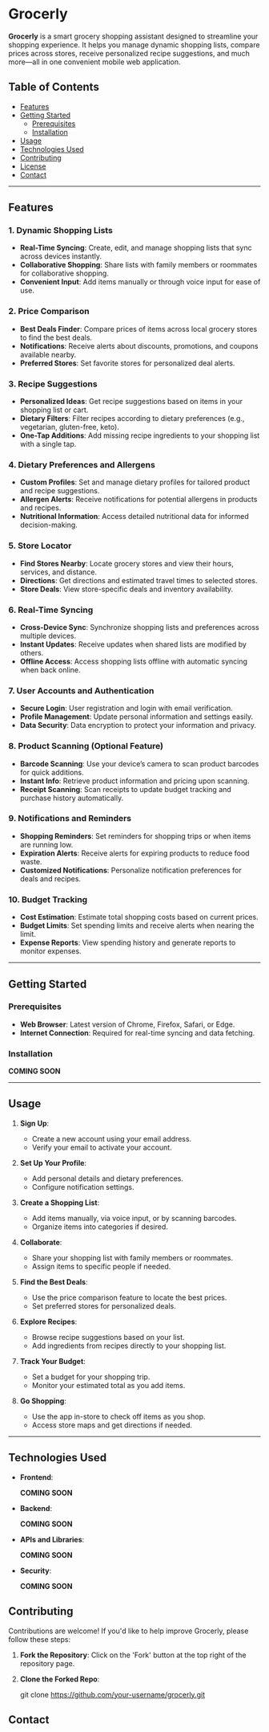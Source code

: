 # Grocerly

**Grocerly** is a smart grocery shopping assistant designed to streamline your shopping experience. It helps you manage dynamic shopping lists, compare prices across stores, receive personalized recipe suggestions, and much more—all in one convenient mobile web application.

## Table of Contents

- [Features](#features)
- [Getting Started](#getting-started)
  - [Prerequisites](#prerequisites)
  - [Installation](#installation)
- [Usage](#usage)
- [Technologies Used](#technologies-used)
- [Contributing](#contributing)
- [License](#license)
- [Contact](#contact)

---

## Features

### 1. Dynamic Shopping Lists

- **Real-Time Syncing**: Create, edit, and manage shopping lists that sync across devices instantly.
- **Collaborative Shopping**: Share lists with family members or roommates for collaborative shopping.
- **Convenient Input**: Add items manually or through voice input for ease of use.

### 2. Price Comparison

- **Best Deals Finder**: Compare prices of items across local grocery stores to find the best deals.
- **Notifications**: Receive alerts about discounts, promotions, and coupons available nearby.
- **Preferred Stores**: Set favorite stores for personalized deal alerts.

### 3. Recipe Suggestions

- **Personalized Ideas**: Get recipe suggestions based on items in your shopping list or cart.
- **Dietary Filters**: Filter recipes according to dietary preferences (e.g., vegetarian, gluten-free, keto).
- **One-Tap Additions**: Add missing recipe ingredients to your shopping list with a single tap.

### 4. Dietary Preferences and Allergens

- **Custom Profiles**: Set and manage dietary profiles for tailored product and recipe suggestions.
- **Allergen Alerts**: Receive notifications for potential allergens in products and recipes.
- **Nutritional Information**: Access detailed nutritional data for informed decision-making.

### 5. Store Locator

- **Find Stores Nearby**: Locate grocery stores and view their hours, services, and distance.
- **Directions**: Get directions and estimated travel times to selected stores.
- **Store Deals**: View store-specific deals and inventory availability.

### 6. Real-Time Syncing

- **Cross-Device Sync**: Synchronize shopping lists and preferences across multiple devices.
- **Instant Updates**: Receive updates when shared lists are modified by others.
- **Offline Access**: Access shopping lists offline with automatic syncing when back online.

### 7. User Accounts and Authentication

- **Secure Login**: User registration and login with email verification.
- **Profile Management**: Update personal information and settings easily.
- **Data Security**: Data encryption to protect your information and privacy.

### 8. Product Scanning (Optional Feature)

- **Barcode Scanning**: Use your device’s camera to scan product barcodes for quick additions.
- **Instant Info**: Retrieve product information and pricing upon scanning.
- **Receipt Scanning**: Scan receipts to update budget tracking and purchase history automatically.

### 9. Notifications and Reminders

- **Shopping Reminders**: Set reminders for shopping trips or when items are running low.
- **Expiration Alerts**: Receive alerts for expiring products to reduce food waste.
- **Customized Notifications**: Personalize notification preferences for deals and recipes.

### 10. Budget Tracking

- **Cost Estimation**: Estimate total shopping costs based on current prices.
- **Budget Limits**: Set spending limits and receive alerts when nearing the limit.
- **Expense Reports**: View spending history and generate reports to monitor expenses.

---

## Getting Started

### Prerequisites

- **Web Browser**: Latest version of Chrome, Firefox, Safari, or Edge.
- **Internet Connection**: Required for real-time syncing and data fetching.

### Installation

**COMING SOON**

---

## Usage

1. **Sign Up**:

   - Create a new account using your email address.
   - Verify your email to activate your account.

2. **Set Up Your Profile**:

   - Add personal details and dietary preferences.
   - Configure notification settings.

3. **Create a Shopping List**:

   - Add items manually, via voice input, or by scanning barcodes.
   - Organize items into categories if desired.

4. **Collaborate**:

   - Share your shopping list with family members or roommates.
   - Assign items to specific people if needed.

5. **Find the Best Deals**:

   - Use the price comparison feature to locate the best prices.
   - Set preferred stores for personalized deals.

6. **Explore Recipes**:

   - Browse recipe suggestions based on your list.
   - Add ingredients from recipes directly to your shopping list.

7. **Track Your Budget**:

   - Set a budget for your shopping trip.
   - Monitor your estimated total as you add items.

8. **Go Shopping**:

   - Use the app in-store to check off items as you shop.
   - Access store maps and get directions if needed.

---

## Technologies Used

- **Frontend**:

  **COMING SOON**

- **Backend**:

  **COMING SOON**

- **APIs and Libraries**:

  **COMING SOON**

- **Security**:

  **COMING SOON**

## Contributing

Contributions are welcome! If you'd like to help improve Grocerly, please follow these steps:

1. **Fork the Repository**: Click on the 'Fork' button at the top right of the repository page.

2. **Clone the Forked Repo**:

   git clone https://github.com/your-username/grocerly.git

## Contact